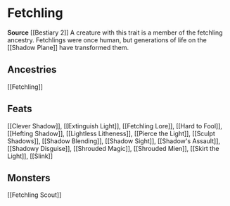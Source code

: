 ﻿---
id: '300'
name: Fetchling
rarity: Common
source: '[[DATABASE/source/Bestiary 2|Bestiary 2]]'
trait:
- Fetchling
type: Trait

---
# Fetchling

**Source** [[Bestiary 2]] 
A creature with this trait is a member of the fetchling ancestry. Fetchlings were once human, but generations of life on the [[Shadow Plane]] have transformed them.

## Ancestries

[[Fetchling]]

## Feats

[[Clever Shadow]], [[Extinguish Light]], [[Fetchling Lore]], [[Hard to Fool]], [[Hefting Shadow]], [[Lightless Litheness]], [[Pierce the Light]], [[Sculpt Shadows]], [[Shadow Blending]], [[Shadow Sight]], [[Shadow's Assault]], [[Shadowy Disguise]], [[Shrouded Magic]], [[Shrouded Mien]], [[Skirt the Light]], [[Slink]]

## Monsters

[[Fetchling Scout]]